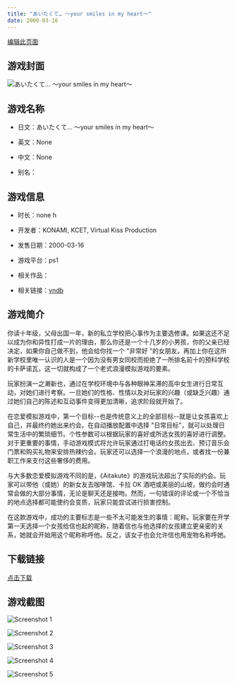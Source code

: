 ```yaml
---
title: "あいたくて… 〜your smiles in my heart〜"
date: 2000-03-16
---
```

[编辑此页面](https://github.com/ACG-3/ADV3-source/blob/main/source/_posts/Your%20Diary.md)

## 游戏封面

![あいたくて… 〜your smiles in my heart〜](https%3A//pan.timero.xyz/onedrive/img_lib_001/Your%20Diary_cover.avif)


## 游戏名称

- 日文：あいたくて… 〜your smiles in my heart〜
- 英文：None
- 中文：None

- 别名：


## 游戏信息

- 时长：none h
- 开发者：KONAMI, KCET, Virtual Kiss Production
- 发售日期：2000-03-16
- 游戏平台：ps1
- 相关作品：

- 相关链接：[vndb](https://vndb.org/v4470)


## 游戏简介

你读十年级，父母出国一年，新的私立学校把心事作为主要选修课。如果这还不足以成为你和异性打成一片的理由，那么你还是一个十几岁的小男孩，你的父亲已经决定，如果你自己做不到，他会给你找一个 "非常好 "的女朋友。再加上你在这所新学校里唯一认识的人是一个因为没有男女同校而拒绝了一所排名前十的预科学校的卡萨诺瓦，这一切就构成了一个老式浪漫模拟游戏的要素。

玩家扮演一之濑新也，通过在学校环境中与各种眼神呆滞的高中女生进行日常互动，对她们进行考察。一旦她们的性格、性情以及对玩家的兴趣（或缺乏兴趣）通过她们自己的陈述和互动事件变得更加清晰，追求阶段就开始了。

在恋爱模拟游戏中，第一个目标--也是传统意义上的全部目标--就是让女孩喜欢上自己，并最终约她出来约会。在自动播放配置中选择 "日常目标"，就可以处理日常生活中的繁琐细节。个性参数可以根据玩家的喜好或所选女孩的喜好进行调整。对于更重要的事情，手动游戏模式将允许玩家通过打电话约女孩出去、预订音乐会门票和购买礼物来安排热辣约会。玩家还可以选择一个浪漫的地点，或者找一份兼职工作来支付这些奢侈的费用。

与大多数恋爱模拟游戏不同的是，《Aitakute》的游戏玩法超出了实际的约会。玩家可以带他（或她）的新女友去咖啡馆、卡拉 OK 酒吧或美丽的山坡，做约会时通常会做的大部分事情，无论是聊天还是接吻。然而，一句错误的评论或一个不恰当的地点选择都可能使约会变质，玩家只能尝试进行损害控制。

在这款游戏中，成功的主要标志是一些不太可能发生的事情：昵称。玩家要在开学第一天选择一个女孩给信也起的昵称，随着信也与他选择的女孩建立更亲密的关系，她就会开始用这个昵称称呼他。反之，该女子也会允许信也用宠物名称呼她。




## 下载链接

[点击下载](https://pan.timero.xyz/onedrive/adv_lib_001/Your%20Diary)


## 游戏截图


![Screenshot 1](https%3A//pan.timero.xyz/onedrive/img_lib_001/Your%20Diary_Screenshot_1.avif)

![Screenshot 2](https%3A//pan.timero.xyz/onedrive/img_lib_001/Your%20Diary_Screenshot_2.avif)

![Screenshot 3](https%3A//pan.timero.xyz/onedrive/img_lib_001/Your%20Diary_Screenshot_3.avif)

![Screenshot 4](https%3A//pan.timero.xyz/onedrive/img_lib_001/Your%20Diary_Screenshot_4.avif)

![Screenshot 5](https%3A//pan.timero.xyz/onedrive/img_lib_001/Your%20Diary_Screenshot_5.avif)

